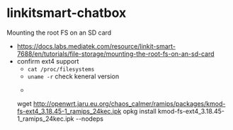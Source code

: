 # linkitsmart-chatbox

Mounting the root FS on an SD card
- https://docs.labs.mediatek.com/resource/linkit-smart-7688/en/tutorials/file-storage/mounting-the-root-fs-on-an-sd-card
- confirm ext4 support
   - `cat /proc/filesystems`
   - `uname -r` check keneral version
   - ```
   wget http://openwrt.jaru.eu.org/chaos_calmer/ramips/packages/kmod-fs-ext4_3.18.45-1_ramips_24kec.ipk
   opkg install kmod-fs-ext4_3.18.45-1_ramips_24kec.ipk --nodeps
   ```
 
